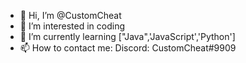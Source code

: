 - 👋 Hi, I’m @CustomCheat
- 👀 I’m interested in coding
- 🌱 I’m currently learning ["Java",'JavaScript','Python']
- 📫 How to contact me: Discord: CustomCheat#9909


